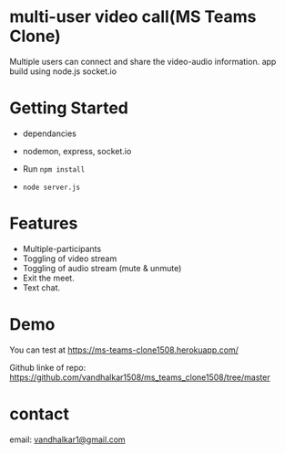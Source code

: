 # multi-user video call(MS Teams Clone)
Multiple users can connect and share the video-audio information.
app build using node.js socket.io


# Getting Started

- dependancies
- nodemon, express, socket.io

- Run `npm install` 
- `node server.js`


# Features
- Multiple-participants
- Toggling of video stream
- Toggling of audio stream (mute & unmute)
- Exit the meet.
- Text chat.

# Demo
You can test at https://ms-teams-clone1508.herokuapp.com/

Github linke of repo: https://github.com/vandhalkar1508/ms_teams_clone1508/tree/master


# contact
email: vandhalkar1@gmail.com

